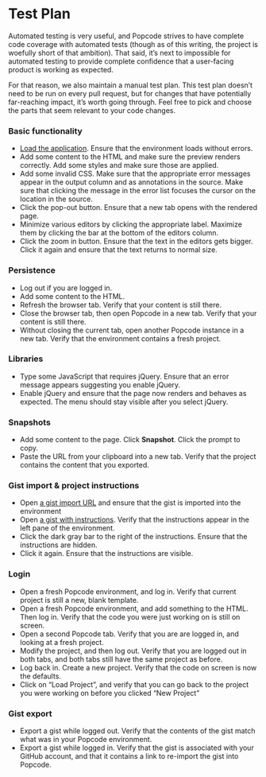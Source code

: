 # Test Plan

Automated testing is very useful, and Popcode strives to have complete code
coverage with automated tests (though as of this writing, the project is
woefully short of that ambition). That said, it’s next to impossible for
automated testing to provide complete confidence that a user-facing product is
working as expected.

For that reason, we also maintain a manual test plan. This test plan doesn’t
need to be run on every pull request, but for changes that have potentially
far-reaching impact, it’s worth going through. Feel free to pick and choose the
parts that seem relevant to your code changes.

### Basic functionality

* [Load the application](http://localhost:3000). Ensure that the environment
  loads without errors.
* Add some content to the HTML and make sure the preview renders correctly. Add
  some styles and make sure those are applied.
* Add some invalid CSS. Make sure that the appropriate error messages appear in
  the output column and as annotations in the source. Make sure that clicking
  the message in the error list focuses the cursor on the location in the
  source.
* Click the pop-out button. Ensure that a new tab opens with the rendered page.
* Minimize various editors by clicking the appropriate label. Maximize them by
  clicking the bar at the bottom of the editors column.
* Click the zoom in button. Ensure that the text in the editors gets bigger.
  Click it again and ensure that the text returns to normal size.

### Persistence

* Log out if you are logged in.
* Add some content to the HTML.
* Refresh the browser tab. Verify that your content is still there.
* Close the browser tab, then open Popcode in a new tab. Verify that your
  content is still there.
* Without closing the current tab, open another Popcode instance in a new tab.
  Verify that the environment contains a fresh project.

### Libraries

* Type some JavaScript that requires jQuery. Ensure that an error message
  appears suggesting you enable jQuery.
* Enable jQuery and ensure that the page now renders and behaves as expected.
  The menu should stay visible after you select jQuery.

### Snapshots

* Add some content to the page. Click **Snapshot**. Click the prompt to
  copy.
* Paste the URL from your clipboard into a new tab. Verify that the project
  contains the content that you exported.

### Gist import & project instructions

* Open [a gist import
  URL](http://localhost:3000/?gist=339c841617fb50c98420d9f37654039d) and ensure
  that the gist is imported into the environment
* Open [a gist with
  instructions](http://localhost:3000/?gist=911a82a17a280545858d2d8ecc557ef3).
  Verify that the instructions appear in the left pane of the environment.
* Click the dark gray bar to the right of the instructions. Ensure that the
  instructions are hidden.
* Click it again. Ensure that the instructions are visible.

### Login

* Open a fresh Popcode environment, and log in. Verify that current project is
  still a new, blank template.
* Open a fresh Popcode environment, and add something to the HTML. Then log in.
  Verify that the code you were just working on is still on screen.
* Open a second Popcode tab. Verify that you are are logged in, and looking at
  a fresh project.
* Modify the project, and then log out. Verify that you are logged out in both
  tabs, and both tabs still have the same project as before.
* Log back in. Create a new project. Verify that the code on screen is now the
  defaults.
* Click on “Load Project”, and verify that you can go back to the project you
  were working on before you clicked “New Project”

### Gist export

* Export a gist while logged out. Verify that the contents of the gist match
  what was in your Popcode environment.
* Export a gist while logged in. Verify that the gist is associated with your
  GitHub account, and that it contains a link to re-import the gist into
  Popcode.
